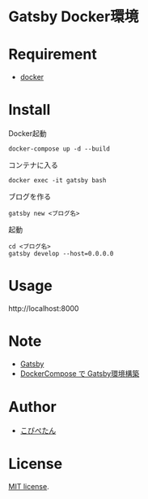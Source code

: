 # Gatsby Docker環境

# Requirement
* [docker](https://www.docker.com/)

# Install
Docker起動
```
docker-compose up -d --build
```

コンテナに入る
```
docker exec -it gatsby bash
```

ブログを作る
```
gatsby new <ブログ名>
```

起動
```
cd <ブログ名>
gatsby develop --host=0.0.0.0
```

# Usage

http://localhost:8000


# Note
* [Gatsby](https://www.gatsbyjs.com) 
* [DockerCompose で Gatsby環境構築](https://qiita.com/ntm718/items/d2d99f50689ebcfe7618) 

# Author
* [こぴぺたん](https://twitter.com/c_a_p_engineer)

# License
[MIT license](https://en.wikipedia.org/wiki/MIT_License).
